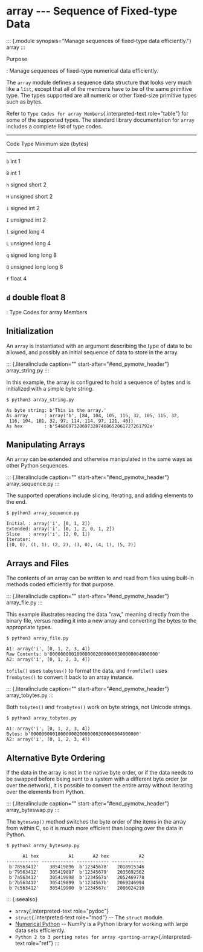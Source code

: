 array \-\-- Sequence of Fixed-type Data
=======================================

::: {.module synopsis="Manage sequences of fixed-type data efficiently."}
array
:::

Purpose

:   Manage sequences of fixed-type numerical data efficiently.

The `array` module defines a sequence data structure that looks very
much like a `list`, except that all of the members have to be of the
same primitive type. The types supported are all numeric or other
fixed-size primitive types such as bytes.

Refer to `Type Codes for array Members`{.interpreted-text role="table"}
for some of the supported types. The standard library documentation for
`array` includes a complete list of type codes.

  ------------------------------------------------------------------------
  Code                 Type                 Minimum size (bytes)
  -------------------- -------------------- ------------------------------
  `b`                  int                  1

  `B`                  int                  1

  `h`                  signed short         2

  `H`                  unsigned short       2

  `i`                  signed int           2

  `I`                  unsigned int         2

  `l`                  signed long          4

  `L`                  unsigned long        4

  `q`                  signed long long     8

  `Q`                  unsigned long long   8

  `f`                  float                4

  `d`                  double float         8
  ------------------------------------------------------------------------

  : Type Codes for array Members

Initialization
--------------

An `array` is instantiated with an argument describing the type of data
to be allowed, and possibly an initial sequence of data to store in the
array.

::: {.literalinclude caption="" start-after="#end_pymotw_header"}
array\_string.py
:::

In this example, the array is configured to hold a sequence of bytes and
is initialized with a simple byte string.

``` {.sourceCode .none}
$ python3 array_string.py

As byte string: b'This is the array.'
As array      : array('b', [84, 104, 105, 115, 32, 105, 115, 32,
 116, 104, 101, 32, 97, 114, 114, 97, 121, 46])
As hex        : b'54686973206973207468652061727261792e'
```

Manipulating Arrays
-------------------

An `array` can be extended and otherwise manipulated in the same ways as
other Python sequences.

::: {.literalinclude caption="" start-after="#end_pymotw_header"}
array\_sequence.py
:::

The supported operations include slicing, iterating, and adding elements
to the end.

``` {.sourceCode .none}
$ python3 array_sequence.py

Initial : array('i', [0, 1, 2])
Extended: array('i', [0, 1, 2, 0, 1, 2])
Slice   : array('i', [2, 0, 1])
Iterator:
[(0, 0), (1, 1), (2, 2), (3, 0), (4, 1), (5, 2)]
```

Arrays and Files
----------------

The contents of an array can be written to and read from files using
built-in methods coded efficiently for that purpose.

::: {.literalinclude caption="" start-after="#end_pymotw_header"}
array\_file.py
:::

This example illustrates reading the data \"raw,\" meaning directly from
the binary file, versus reading it into a new array and converting the
bytes to the appropriate types.

``` {.sourceCode .none}
$ python3 array_file.py

A1: array('i', [0, 1, 2, 3, 4])
Raw Contents: b'0000000001000000020000000300000004000000'
A2: array('i', [0, 1, 2, 3, 4])
```

`tofile()` uses `tobytes()` to format the data, and `fromfile()` uses
`frombytes()` to convert it back to an array instance.

::: {.literalinclude caption="" start-after="#end_pymotw_header"}
array\_tobytes.py
:::

Both `tobytes()` and `frombytes()` work on byte strings, not Unicode
strings.

``` {.sourceCode .none}
$ python3 array_tobytes.py

A1: array('i', [0, 1, 2, 3, 4])
Bytes: b'0000000001000000020000000300000004000000'
A2: array('i', [0, 1, 2, 3, 4])
```

Alternative Byte Ordering
-------------------------

If the data in the array is not in the native byte order, or if the data
needs to be swapped before being sent to a system with a different byte
order (or over the network), it is possible to convert the entire array
without iterating over the elements from Python.

::: {.literalinclude caption="" start-after="#end_pymotw_header"}
array\_byteswap.py
:::

The `byteswap()` method switches the byte order of the items in the
array from within C, so it is much more efficient than looping over the
data in Python.

``` {.sourceCode .none}
$ python3 array_byteswap.py

      A1 hex           A1       A2 hex           A2
------------ ------------ ------------ ------------
 b'78563412'    305419896  b'12345678'   2018915346
 b'79563412'    305419897  b'12345679'   2035692562
 b'7a563412'    305419898  b'1234567a'   2052469778
 b'7b563412'    305419899  b'1234567b'   2069246994
 b'7c563412'    305419900  b'1234567c'   2086024210
```

::: {.seealso}
-   `array`{.interpreted-text role="pydoc"}
-   `struct`{.interpreted-text role="mod"} \-- The `struct` module.
-   [Numerical Python](http://www.scipy.org) \-- NumPy is a Python
    library for working with large data sets efficiently.
-   `Python 2 to 3 porting notes for array <porting-array>`{.interpreted-text
    role="ref"}
:::
